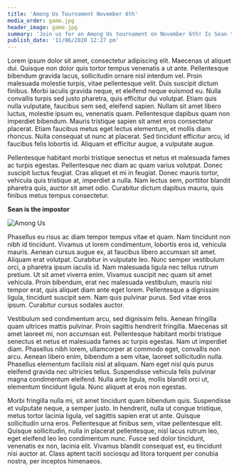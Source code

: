```yaml
---
title: 'Among Us Tournament November 6th'
media_order: game.jpg
header_image: game.jpg
summary: 'Join us for an Among Us tournament on November 6th! Is Sean the impostoro?'
publish_date: '11/06/2020 12:27 pm'
---
```


Lorem ipsum dolor sit amet, consectetur adipiscing elit. Maecenas ut aliquet dui. Quisque non dolor quis tortor tempus venenatis a ut ante. Pellentesque bibendum gravida lacus, sollicitudin ornare nisl interdum vel. Proin malesuada molestie turpis, vitae pellentesque velit. Duis suscipit dictum finibus. Morbi iaculis gravida neque, et eleifend neque euismod eu. Nulla convallis turpis sed justo pharetra, quis efficitur dui volutpat. Etiam quis nulla vulputate, faucibus sem sed, eleifend sapien. Nullam sit amet libero luctus, molestie ipsum eu, venenatis quam. Pellentesque dapibus quam non imperdiet bibendum. Mauris tristique sapien sit amet eros consectetur placerat. Etiam faucibus metus eget lectus elementum, et mollis diam rhoncus. Nulla consequat ut nunc at placerat. Sed tincidunt efficitur arcu, id faucibus felis lobortis id. Aliquam et efficitur augue, a vulputate augue.

Pellentesque habitant morbi tristique senectus et netus et malesuada fames ac turpis egestas. Pellentesque nec diam ac quam varius volutpat. Donec suscipit luctus feugiat. Cras aliquet et mi in feugiat. Donec mauris tortor, vehicula quis tristique at, imperdiet a nulla. Nam lectus sem, porttitor blandit pharetra quis, auctor sit amet odio. Curabitur dictum dapibus mauris, quis finibus metus tempus consectetur.

**Sean is the impostor**

![Among Us](https://www.pcinvasion.com/wp-content/uploads/2020/10/Among-Us-1.jpg)

Phasellus eu risus ac diam tempor tempus vitae et quam. Nam tincidunt non nibh id tincidunt. Vivamus ut lorem condimentum, lobortis eros id, vehicula mauris. Aenean cursus augue ex, at faucibus libero accumsan sit amet. Aliquam erat volutpat. Curabitur in vulputate leo. Nunc semper vestibulum orci, a pharetra ipsum iaculis id. Nam malesuada ligula nec tellus rutrum pretium. Ut sit amet viverra enim. Vivamus suscipit nec quam sit amet vehicula. Proin bibendum, erat nec malesuada vestibulum, mauris nisi tempor erat, quis aliquet diam ante eget lorem. Pellentesque a dignissim ligula, tincidunt suscipit sem. Nam quis pulvinar purus. Sed vitae eros ipsum. Curabitur cursus sodales auctor.

Vestibulum sed condimentum arcu, sed dignissim felis. Aenean fringilla quam ultrices mattis pulvinar. Proin sagittis hendrerit fringilla. Maecenas sit amet laoreet mi, non accumsan est. Pellentesque habitant morbi tristique senectus et netus et malesuada fames ac turpis egestas. Nam ut imperdiet diam. Phasellus nibh lorem, ullamcorper at commodo eget, convallis non arcu. Aenean libero enim, bibendum a sem vitae, laoreet sollicitudin nulla. Phasellus elementum facilisis nisl at aliquam. Nam eget nisl quis purus eleifend gravida nec ultricies tellus. Suspendisse vehicula felis pulvinar magna condimentum eleifend. Nulla ante ligula, mollis blandit orci ut, elementum tincidunt ligula. Nunc aliquet at eros non egestas.

Morbi fringilla nulla mi, sit amet tincidunt quam bibendum quis. Suspendisse et vulputate neque, a semper justo. In hendrerit, nulla ut congue tristique, metus tortor lacinia ligula, vel sagittis sapien erat ut ante. Quisque sollicitudin urna eros. Pellentesque at finibus sem, vitae pellentesque elit. Quisque sollicitudin, nulla in placerat pellentesque, nisl lacus rutrum leo, eget eleifend leo leo condimentum nunc. Fusce sed dolor tincidunt, venenatis ex non, lacinia elit. Vivamus blandit consequat est, eu tincidunt nisi auctor at. Class aptent taciti sociosqu ad litora torquent per conubia nostra, per inceptos himenaeos.
